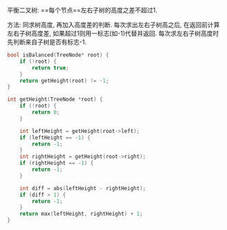 平衡二叉树: ==每个节点==左右子树的高度之差不超过1.

方法: 同求树高度, 再加入高度差的判断. 每次求出左右子树高之后, 在返回前计算左右子树高度差, 如果超过1则用一标志(如-1)代替并返回. 每次求左右子树高度时先判断来自子树是否有标志-1.

```c++
bool isBalanced(TreeNode* root) {
    if (!root) {
        return true;
    }
    return getHeight(root) != -1;
}

int getHeight(TreeNode *root) {
    if (!root) {
        return 0;
    }

    int leftHeight = getHeight(root->left);
    if (leftHeight == -1) {
        return -1;
    }
    int rightHeight = getHeight(root->right);
    if (rightHeight == -1) {
        return -1;
    }

    int diff = abs(leftHeight - rightHeight);
    if (diff > 1) {
        return -1;
    }
    return max(leftHeight, rightHeight) + 1;
}
```